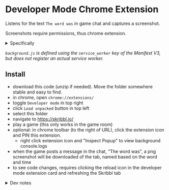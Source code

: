 # Developer Mode Chrome Extension

Listens for the text `The word was` in game chat and captures a screenshot.

Screenshots require permissions, thus chrome extension.

<details><summary>Specifically</summary>

`frontend/content.js` observes the `#game-chat` with a listener that will check if the text contains `The word was`. If true, will notify the backend via `chrome.runtime.sendMessage()`. The `backend/background.js` chrome object contains [chrome.tabs](<[url](https://developer.chrome.com/docs/extensions/reference/api/tabs)>) and has permissions to `chrome.tabs.captureVisibleTab`.

</details>

_`background.js` is defined using the `service_worker` key of the Manifest V3, but does not register an actual service worker._

## Install

- download this code (unzip if needed). Move the folder somewhere stable and easy to find.
- in chrome, open `chrome://extensions/`
- toggle `Developer mode` in top right
- click `Load unpacked` button in top left
- select this folder
- navigate to https://skribbl.io/
- play a game (this only works in the game room)
- optional: in chrome toolbar (to the right of URL), click the extension icon and PIN this extension.
  - right click extension icon and "Inspect Popup" to view background console.logs
- when the game posts a message in the chat, "The word was", a png screenshot will be downloaded of the tab, named based on the word and time
- to see code changes, requires clicking the reload icon in the developer mode extension card and refreshing the Skribbl tab

<details><summary>Dev notes</summary>

- The initial shell was created via chatGpt.
- It was a quick start, but also combined Manifest V2 and V3 syntax.
- Often, it's solutions tried to use keys from chrome objects which didn't exist.
- It required asking gpt questions like "Are you sure this" and "Shouldn't this be like...".
- But it was easy to console.log(chrome) to see what was available in that context. And then reference chrome.tabs API docs from there.
- Overall, it was pleasant and a good way to quickly learn the overall shape of Chrome Extensions workflow.

</details>
